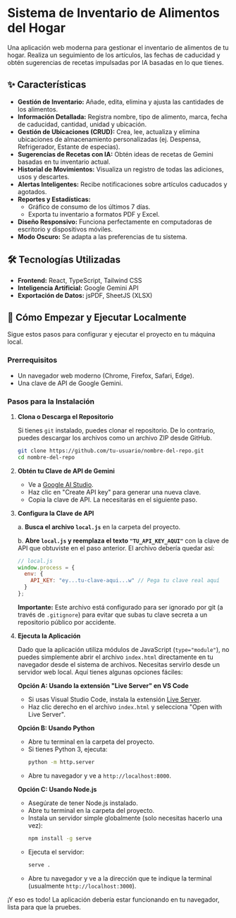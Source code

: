# Sistema de Inventario de Alimentos del Hogar

Una aplicación web moderna para gestionar el inventario de alimentos de tu hogar. Realiza un seguimiento de los artículos, las fechas de caducidad y obtén sugerencias de recetas impulsadas por IA basadas en lo que tienes.

## ✨ Características

- **Gestión de Inventario:** Añade, edita, elimina y ajusta las cantidades de los alimentos.
- **Información Detallada:** Registra nombre, tipo de alimento, marca, fecha de caducidad, cantidad, unidad y ubicación.
- **Gestión de Ubicaciones (CRUD):** Crea, lee, actualiza y elimina ubicaciones de almacenamiento personalizadas (ej. Despensa, Refrigerador, Estante de especias).
- **Sugerencias de Recetas con IA:** Obtén ideas de recetas de Gemini basadas en tu inventario actual.
- **Historial de Movimientos:** Visualiza un registro de todas las adiciones, usos y descartes.
- **Alertas Inteligentes:** Recibe notificaciones sobre artículos caducados y agotados.
- **Reportes y Estadísticas:**
  - Gráfico de consumo de los últimos 7 días.
  - Exporta tu inventario a formatos PDF y Excel.
- **Diseño Responsivo:** Funciona perfectamente en computadoras de escritorio y dispositivos móviles.
- **Modo Oscuro:** Se adapta a las preferencias de tu sistema.

## 🛠️ Tecnologías Utilizadas

- **Frontend:** React, TypeScript, Tailwind CSS
- **Inteligencia Artificial:** Google Gemini API
- **Exportación de Datos:** jsPDF, SheetJS (XLSX)

## 🚀 Cómo Empezar y Ejecutar Localmente

Sigue estos pasos para configurar y ejecutar el proyecto en tu máquina local.

### Prerrequisitos

- Un navegador web moderno (Chrome, Firefox, Safari, Edge).
- Una clave de API de Google Gemini.

### Pasos para la Instalación

1.  **Clona o Descarga el Repositorio**

    Si tienes `git` instalado, puedes clonar el repositorio. De lo contrario, puedes descargar los archivos como un archivo ZIP desde GitHub.

    ```bash
    git clone https://github.com/tu-usuario/nombre-del-repo.git
    cd nombre-del-repo
    ```

2.  **Obtén tu Clave de API de Gemini**

    - Ve a [Google AI Studio](https://aistudio.google.com/app/apikey).
    - Haz clic en "Create API key" para generar una nueva clave.
    - Copia la clave de API. La necesitarás en el siguiente paso.

3.  **Configura la Clave de API**

    a. **Busca el archivo `local.js`** en la carpeta del proyecto.

    b. **Abre `local.js` y reemplaza el texto `"TU_API_KEY_AQUI"`** con la clave de API que obtuviste en el paso anterior. El archivo debería quedar así:

    ```javascript
    // local.js
    window.process = {
      env: {
        API_KEY: "ey...tu-clave-aqui...w" // Pega tu clave real aquí
      }
    };
    ```
    **Importante:** Este archivo está configurado para ser ignorado por git (a través de `.gitignore`) para evitar que subas tu clave secreta a un repositorio público por accidente.

4.  **Ejecuta la Aplicación**

    Dado que la aplicación utiliza módulos de JavaScript (`type="module"`), no puedes simplemente abrir el archivo `index.html` directamente en tu navegador desde el sistema de archivos. Necesitas servirlo desde un servidor web local. Aquí tienes algunas opciones fáciles:

    **Opción A: Usando la extensión "Live Server" en VS Code**
    - Si usas Visual Studio Code, instala la extensión [Live Server](https://marketplace.visualstudio.com/items?itemName=ritwickdey.LiveServer).
    - Haz clic derecho en el archivo `index.html` y selecciona "Open with Live Server".

    **Opción B: Usando Python**
    - Abre tu terminal en la carpeta del proyecto.
    - Si tienes Python 3, ejecuta:
      ```bash
      python -m http.server
      ```
    - Abre tu navegador y ve a `http://localhost:8000`.

    **Opción C: Usando Node.js**
    - Asegúrate de tener Node.js instalado.
    - Abre tu terminal en la carpeta del proyecto.
    - Instala un servidor simple globalmente (solo necesitas hacerlo una vez):
      ```bash
      npm install -g serve
      ```
    - Ejecuta el servidor:
      ```bash
      serve .
      ```
    - Abre tu navegador y ve a la dirección que te indique la terminal (usualmente `http://localhost:3000`).

¡Y eso es todo! La aplicación debería estar funcionando en tu navegador, lista para que la pruebes.
